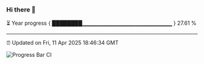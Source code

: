 ### Hi there 👋

⏳ Year progress { ████████▁▁▁▁▁▁▁▁▁▁▁▁▁▁▁▁▁▁▁▁▁▁ } 27.61 %

---

⏰ Updated on Fri, 11 Apr 2025 18:46:34 GMT

![Progress Bar CI](https://github.com/IshwaranRudhara/GIT-ACTION/workflows/Progress%20Bar%20CI/badge.svg)
